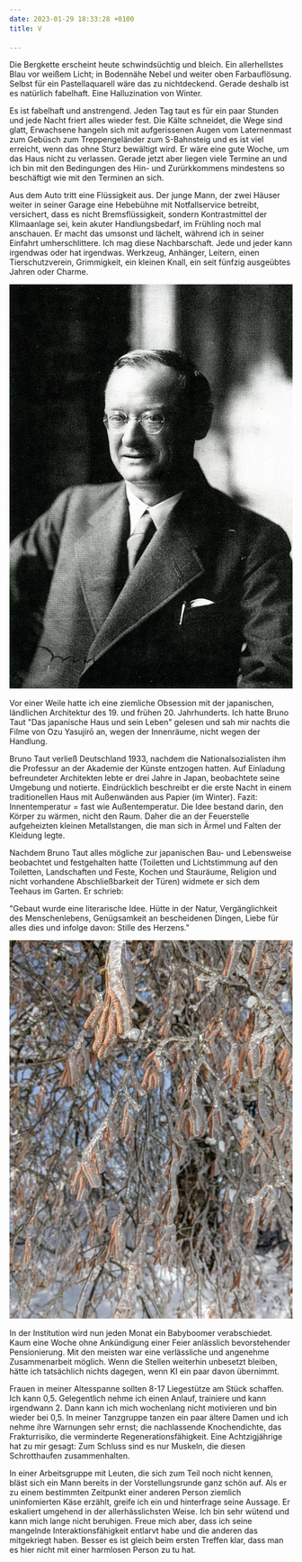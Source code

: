 ```yaml
---
date: 2023-01-29 18:33:28 +0100
title: V

---
```

Die Bergkette erscheint heute schwindsüchtig und bleich. Ein allerhellstes Blau vor weißem Licht; in Bodennähe Nebel und weiter oben Farbauflösung. Selbst für ein Pastellaquarell wäre das zu nichtdeckend. Gerade deshalb ist es natürlich fabelhaft. Eine Halluzination von Winter.

Es ist fabelhaft und anstrengend. Jeden Tag taut es für ein paar Stunden und jede Nacht friert alles wieder fest. Die Kälte schneidet, die Wege sind glatt, Erwachsene hangeln sich mit aufgerissenen Augen vom Laternenmast zum Gebüsch zum Treppengeländer zum S-Bahnsteig und es ist viel erreicht, wenn das ohne Sturz bewältigt wird. Er wäre eine gute Woche, um das Haus nicht zu verlassen. Gerade jetzt aber liegen viele Termine an und ich bin mit den Bedingungen des Hin- und Zurürkkommens mindestens so beschäftigt wie mit den Terminen an sich.

Aus dem Auto tritt eine Flüssigkeit aus. Der junge Mann, der zwei Häuser weiter in seiner Garage eine Hebebühne mit Notfallservice betreibt, versichert, dass es nicht Bremsflüssigkeit, sondern Kontrastmittel der Klimaanlage sei, kein akuter Handlungsbedarf, im Frühling noch mal anschauen. Er macht das umsonst und lächelt, während ich in seiner Einfahrt umherschlittere. Ich mag diese Nachbarschaft. Jede und jeder kann irgendwas oder hat irgendwas. Werkzeug, Anhänger, Leitern, einen Tierschutzverein, Grimmigkeit, ein kleinen Knall, ein seit fünfzig ausgeübtes Jahren oder Charme.

![](/uploads/bruno-taut.jpg)

Vor einer Weile hatte ich eine ziemliche Obsession mit der japanischen, ländlichen Architektur des 19. und frühen 20. Jahrhunderts. Ich hatte Bruno Taut "Das japanische Haus und sein Leben" gelesen und sah mir nachts die Filme von Ozu Yasujirō an, wegen der Innenräume, nicht wegen der Handlung.

Bruno Taut verließ Deutschland 1933, nachdem die Nationalsozialisten ihm die Professur an der Akademie der Künste entzogen hatten. Auf Einladung befreundeter Architekten lebte er drei Jahre in Japan, beobachtete seine Umgebung und notierte. Eindrücklich beschreibt er die erste Nacht in einem traditionellen Haus mit Außenwänden aus Papier (im Winter). Fazit: Innentemperatur = fast wie Außentemperatur. Die Idee bestand darin, den Körper zu wärmen, nicht den Raum. Daher die an der Feuerstelle aufgeheizten kleinen Metallstangen, die man sich in Ärmel und Falten der Kleidung legte.

Nachdem Bruno Taut alles mögliche zur japanischen Bau- und Lebensweise beobachtet und festgehalten hatte (Toiletten und Lichtstimmung auf den Toiletten, Landschaften und Feste, Kochen und Stauräume, Religion und nicht vorhandene Abschließbarkeit der Türen) widmete er sich dem Teehaus im Garten. Er schrieb:

"Gebaut wurde eine literarische Idee. Hütte in der Natur, Vergänglichkeit des Menschenlebens, Genügsamkeit an bescheidenen Dingen, Liebe für alles dies und infolge davon: Stille des Herzens."

![](/uploads/haselnuss-winter.jpg)

In der Institution wird nun jeden Monat ein Babyboomer verabschiedet. Kaum eine Woche ohne Ankündigung einer Feier anlässlich bevorstehender Pensionierung. Mit den meisten war eine verlässliche und angenehme Zusammenarbeit möglich. Wenn die Stellen weiterhin unbesetzt bleiben, hätte ich tatsächlich nichts dagegen, wenn KI ein paar davon übernimmt. 

Frauen in meiner Altesspanne sollten 8-17 Liegestütze am Stück schaffen. Ich kann 0,5. Gelegentlich nehme ich einen Anlauf, trainiere und kann irgendwann 2. Dann kann ich mich wochenlang nicht motivieren und bin wieder bei 0,5. In meiner Tanzgruppe tanzen ein paar ältere Damen und ich nehme ihre Warnungen sehr ernst; die nachlassende Knochendichte, das Frakturrisiko, die verminderte Regenerationsfähigkeit. Eine Achtzigjährige hat zu mir gesagt: Zum Schluss sind es nur Muskeln, die diesen Schrotthaufen zusammenhalten. 

In einer Arbeitsgruppe mit Leuten, die sich zum Teil noch nicht kennen, bläst sich ein Mann bereits in der Vorstellungsrunde ganz schön auf. Als er zu einem bestimmten Zeitpunkt einer anderen Person ziemlich uninfomierten Käse erzählt, greife ich ein und hinterfrage seine Aussage. Er eskaliert umgehend in der allerhässlichsten Weise. Ich bin sehr wütend und kann mich lange nicht beruhigen. Freue mich aber, dass ich seine mangelnde Interaktionsfähigkeit entlarvt habe und die anderen das mitgekriegt haben. Besser es ist gleich beim ersten Treffen klar, dass man es hier nicht mit einer harmlosen Person zu tu hat.